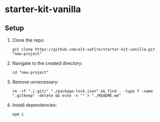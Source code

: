# starter-kit-vanilla

## Setup

1. Clone the repo:

	`git clone https://github.com/alt-xafiro/starter-kit-vanilla.git "new-project"`

2. Navigate to the created directory:

	`cd "new-project"`

3. Remove unnecessary:

	`rm -rf "./.git/" "./package-lock.json" && find . -type f -name ".gitkeep" -delete && echo -n "" > "./README.md"`

4. Install dependencies:

	`npm i`
